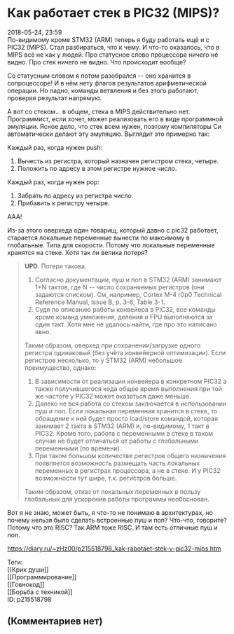 Как работает стек в PIC32 (MIPS)?
=================================

  
2018-05-24, 23:59  
 По-видимому кроме STM32 (ARM) теперь я буду работать ещё и с PIC32 (MIPS). Стал разбираться, что к чему. И что-то оказалось, что в MIPS всё не как у людей. Про статусное слово процессора ничего не видно. Про стек ничего не видно. Что происходит вообще?   
   
 Со статусным словом я потом разобрался -- оно хранится в сопроцессоре! И в нём нету флагов результатов арифметической операции. Но ладно, команды ветвления и без этого работают, проверяя результат напрямую.   
   
 А вот со стеком... в общем, стека в MIPS действительно нет. Программист, если хочет, может реализовать его в виде программной эмуляции. Ясное дело, что стек всем нужен, поэтому компиляторы Си автоматически делают эту эмуляцию. Выглядит это примерно так:   
   
 Каждый раз, когда нужен push:   
   
 1. Вычесть из регистра, который назначен регистром стека, четыре.   
 2. Положить по адресу в этом регистре нужное число.   
   
 Каждый раз, когда нужен pop:   
   
 1. Забрать по адресу из регистра число.   
 2. Прибавить к регистру четыре.   
   
 ААА!   
   
 Из-за этого оверхеда один товарищ, который давно с pic32 работает, старается локальные переменные вынести по максимому в глобальные. Типа для скорости. Потому что локальные переменные хранятся на стеке. Хотя так ли велика потеря?   
   
 
>   **UPD.**  Потеря такова.   
>    
>  1. Согласно документации, пуш и поп в STM32 (ARM) занимают 1+N тактов, где N -- число сохраняемых регистров (они задаются списком). См, например, Cortex M-4 r0p0 Technical Reference Manual, Issue B, p. 3-6, Table 3-1.   
>  2. Судя по описанию работы конвейера в PIC32, все команды кроме команд умножения, деления и FPU выполняются за один такт. Хотя мне не удалось найти, где про это написано явно.   
>    
>  Таким образом, оверхед при сохранении/загрузке одного регистра одинаковый (без учёта конвейерной оптимизации). Если регистров несколько, то у STM32 (ARM) небольшое преимущество, однако:   
>  1. В зависимости от реализации конвейера в конкретном PIC32 а также получившегося кода общее время выполнения при той же частоте у PIC32 может оказаться даже меньше.   
>  2. Далеко не вся работа со стеком заключается в использовании пуш и поп. Если локальная переменная хранится в стеке, то обращение к ней будет просто load/store командой, которая занимает 2 такта в STM32 (ARM) и, по-видимому, 1 такт в PIC32. Кроме того, работа с переменными в стеке в таком случае не будет отличаться от работы с глобальными переменными (по времени).   
>  3. При таком большом количестве регистров общего назначения появляется возможность размещать часть локальных переменных в регистрах процессора, а не в стеке. И у PIC32 возможности тут шире, т.к. регистров больше.   
>    
>  Таким образом, отказ от локальных переменных в пользу глобальных для ускорения работы программы необоснован. 

   
   
 Вот я не знаю, может быть, я что-то не понимаю в архитектурах, но почему нельзя было сделать встроенные пуш и поп? Что-что, говорите? Потому что это RISC? Так ARM тоже RISC. И там есть отличные пуш и поп.   
  
<https://diary.ru/~zHz00/p215518798_kak-rabotaet-stek-v-pic32-mips.htm>  
  
Теги:  
[[Крик души]]  
[[Программирование]]  
[[Говнокод]]  
[[Борьба с техникой]]  
ID: p215518798  


(Комментариев нет)
------------------